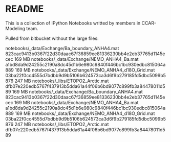 # README #

This is a collection of IPython Notebooks writted by members in CCAR-Modeling team.

Pulled from bitbucket without the large files: 

notebooks/_data/Exchange/Ba_boundary_ANHA4.mat 823cac9413b0367f22d30daac67f36859ee81336230bb4e2eb37765d1145ecec 
169 MB 
notebooks/_data/Exchange/NEMO_ANHA4_Ba.mat a1bd8da9d24255c2190a8dc45d1b6e980c9840f446bc1bc930edbc815064a889 
169 MB 
notebooks/_data/Exchange/NEMO_ANHA4_d18O_Grid.mat 03ba22f0cc4555d7bdbb9d9b5106b624573ca3d6f9b279185fd5dbc5099b5876 
247 MB 
notebooks/_libs/ETOPO2_Arctic.mat dfb07e220edb5767f437913b5dda61a44f06b6bd9077c899fb3a84478011d589 
169 MB 
notebooks/_data/Exchange/Ba_boundary_ANHA4.mat 823cac9413b0367f22d30daac67f36859ee81336230bb4e2eb37765d1145ecec 
169 MB 
notebooks/_data/Exchange/NEMO_ANHA4_Ba.mat a1bd8da9d24255c2190a8dc45d1b6e980c9840f446bc1bc930edbc815064a889 
169 MB 
notebooks/_data/Exchange/NEMO_ANHA4_d18O_Grid.mat 03ba22f0cc4555d7bdbb9d9b5106b624573ca3d6f9b279185fd5dbc5099b5876 
247 MB 
notebooks/_libs/ETOPO2_Arctic.mat dfb07e220edb5767f437913b5dda61a44f06b6bd9077c899fb3a84478011d589
